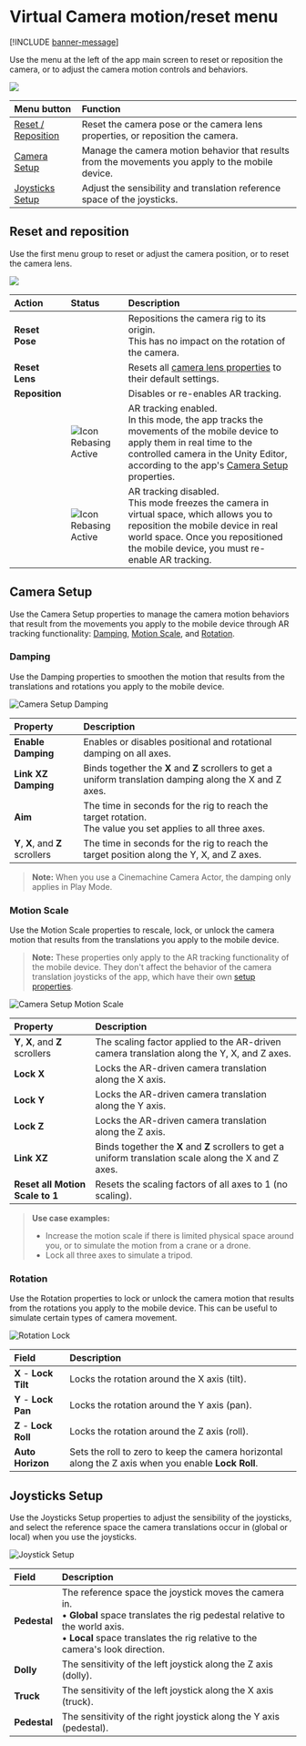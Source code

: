 # Virtual Camera motion/reset menu

[!INCLUDE [banner-message](banner-message.md)]

Use the menu at the left of the app main screen to reset or reposition the camera, or to adjust the camera motion controls and behaviors.

![](images/virtual-camera-app-ui-motion.png)

| Menu button | Function |
| :--- | :--- |
| [Reset / Reposition](#reset-and-reposition) | Reset the camera pose or the camera lens properties, or reposition the camera. |
| [Camera Setup](#camera-setup) | Manage the camera motion behavior that results from the movements you apply to the mobile device. |
| [Joysticks Setup](#joysticks-setup) | Adjust the sensibility and translation reference space of the joysticks. |

## Reset and reposition

Use the first menu group to reset or adjust the camera position, or to reset the camera lens.

![](images/virtual-camera-app-ui-motion-reset.png)

| Action | Status | Description |
| :--- | :--- | :--- |
| **Reset Pose** |  | Repositions the camera rig to its origin.<br />This has no impact on the rotation of the camera. |
| **Reset Lens** |  | Resets all [camera lens properties](virtual-camera-app-ui-lens.md) to their default settings. |
| **Reposition** |  | Disables or re-enables AR tracking.<br /> |
|  | ![Icon Rebasing Active](images/virtual-camera-app-ui-motion-reset-ar-on.png) | AR tracking enabled.<br />In this mode, the app tracks the movements of the mobile device to apply them in real time to the controlled camera in the Unity Editor, according to the app's [Camera Setup](#camera-setup) properties. |
|  | ![Icon Rebasing Active](images/virtual-camera-app-ui-motion-reset-ar-off.png) | AR tracking disabled.<br />This mode freezes the camera in virtual space, which allows you to reposition the mobile device in real world space. Once you repositioned the mobile device, you must re-enable AR tracking. |

## Camera Setup

Use the Camera Setup properties to manage the camera motion behaviors that result from the movements you apply to the mobile device through AR tracking functionality: [Damping](#damping), [Motion Scale](#motion-scale), and [Rotation](#rotation).

### Damping

Use the Damping properties to smoothen the motion that results from the translations and rotations you apply to the mobile device.

![Camera Setup Damping](images/virtual-camera-app-ui-motion-camera-setup-damping.png)

| Property | Description |
| :--- | :--- |
| **Enable Damping** | Enables or disables positional and rotational damping on all axes. |
| **Link XZ Damping** | Binds together the **X** and **Z** scrollers to get a uniform translation damping along the X and Z axes. |
| **Aim** | The time in seconds for the rig to reach the target rotation.<br />The value you set applies to all three axes. |
| **Y**, **X**, and **Z** scrollers | The time in seconds for the rig to reach the target position along the Y, X, and Z axes. |

>**Note:** When you use a Cinemachine Camera Actor, the damping only applies in Play Mode.

### Motion Scale

Use the Motion Scale properties to rescale, lock, or unlock the camera motion that results from the translations you apply to the mobile device.

>**Note:** These properties only apply to the AR tracking functionality of the mobile device. They don't affect the behavior of the camera translation joysticks of the app, which have their own [setup properties](#joysticks-setup).

![Camera Setup Motion Scale](images/virtual-camera-app-ui-motion-camera-setup-motion-scale.png)

| Property | Description |
| :--- | :--- |
| **Y**, **X**, and **Z** scrollers | The scaling factor applied to the AR-driven camera translation along the Y, X, and Z axes. |
| **Lock X** | Locks the AR-driven camera translation along the X axis. |
| **Lock Y** | Locks the AR-driven camera translation along the Y axis. |
| **Lock Z** | Locks the AR-driven camera translation along the Z axis. |
| **Link XZ** | Binds together the **X** and **Z** scrollers to get a uniform translation scale along the X and Z axes. |
| **Reset all Motion Scale to 1** | Resets the scaling factors of all axes to 1 (no scaling). |

>**Use case examples:**
>* Increase the motion scale if there is limited physical space around you, or to simulate the motion from a crane or a drone.
>* Lock all three axes to simulate a tripod.

### Rotation

Use the Rotation properties to lock or unlock the camera motion that results from the rotations you apply to the mobile device. This can be useful to simulate certain types of camera movement.

![Rotation Lock](images/virtual-camera-app-ui-motion-camera-setup-rotation.png)

| Field | Description |
| :--- | :--- |
| **X** - **Lock Tilt** | Locks the rotation around the X axis (tilt). |
| **Y** - **Lock Pan** | Locks the rotation around the Y axis (pan). |
| **Z** - **Lock Roll** | Locks the rotation around the Z axis (roll). |
| **Auto Horizon** | Sets the roll to zero to keep the camera horizontal along the Z axis when you enable **Lock Roll**. |

## Joysticks Setup

Use the Joysticks Setup properties to adjust the sensibility of the joysticks, and select the reference space the camera translations occur in (global or local) when you use the joysticks.

![Joystick Setup](images/virtual-camera-app-ui-motion-joysticks-setup.png)

| Field | Description |
| :--- | :--- |
| **Pedestal** | The reference space the joystick moves the camera in.<br />• **Global** space translates the rig pedestal relative to the world axis.<br />• **Local** space translates the rig relative to the camera's look direction. |
| **Dolly** | The sensitivity of the left joystick along the Z axis (dolly). |
| **Truck** | The sensitivity of the left joystick along the X axis (truck). |
| **Pedestal** | The sensitivity of the right joystick along the Y axis (pedestal). |

